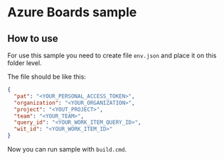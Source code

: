 # Azure Boards sample

## How to use
For use this sample you need to create file `env.json` and place it on this folder level.

The file should be like this:
``` json
{
  "pat": "<YOUR_PERSONAL_ACCESS_TOKEN>",
  "organization": "<YOUR_ORGANIZATION>",
  "project": "<YOUT_PROJECT>",
  "team": "<YOUR_TEAM>",
  "query_id": "<YOUR_WORK_ITEM_QUERY_ID>",
  "wit_id": "<YOUR_WORK_ITEM_ID>"
}
```

Now you can run sample with `build.cmd`.
